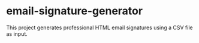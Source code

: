 # email-signature-generator
This project generates professional HTML email signatures using a CSV file as input.

